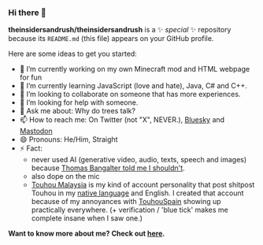 ### Hi there 👋

**theinsidersandrush/theinsidersandrush** is a ✨ _special_ ✨ repository because its `README.md` (this file) appears on your GitHub profile.

Here are some ideas to get you started:

- 🔭 I’m currently working on my own Minecraft mod and HTML webpage for fun
- 🌱 I’m currently learning JavaScript (love and hate), Java, C# and C++.
- 👯 I’m looking to collaborate on someone that has more experiences.
- 🤔 I’m looking for help with someone.
- 💬 Ask me about: Why do trees talk?
- 📫 How to reach me: On Twitter (not "X", NEVER.), [Bluesky](https://bsky.app/profile/theinsidersandrush.bsky.social) and [Mastodon](https://mastodon.social/@theinsidersandrush@pawoo.net)
- 😄 Pronouns: He/Him, Straight
- ⚡ Fact:
  - never used AI (generative video, audio, texts, speech and images) because [Thomas Bangalter told me I shouldn't](https://www.bbc.com/news/entertainment-arts-65140938).
  - also dope on the mic
  - [Touhou Malaysia](https://twitter.com/TouhouMalaysia) is my kind of account personality that post shitpost Touhou in my [native language](https://en.wikipedia.org/wiki/Malaysian_Malay) and English. I created that account because of my annoyances with [TouhouSpain](https://twitter.com/TouhouSpain) showing up practically everywhere. (+ verification / 'blue tick' makes me complete insane when I saw one.)

__Want to know more about me? Check out [here](https://web.archive.org/web/20000301045908/http://x.com/).__
